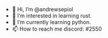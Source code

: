 - 👋 Hi, I’m @andrewsepiol
- 👀 I’m interested in learning rust.
- 🌱 I’m currently learning python.
- 📫 How to reach me discord: </snorx>#2550

<!---
andrewsepiol/andrewsepiol is a ✨ special ✨ repository because its `README.md` (this file) appears on your GitHub profile.
You can click the Preview link to take a look at your changes.
--->
